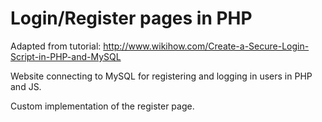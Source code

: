 # Login/Register pages in PHP
Adapted from tutorial: http://www.wikihow.com/Create-a-Secure-Login-Script-in-PHP-and-MySQL

Website connecting to MySQL for registering and logging in users in PHP and JS.

Custom implementation of the register page.
